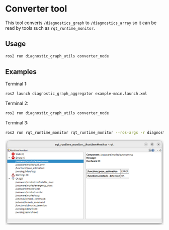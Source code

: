 # Converter tool

This tool converts `/diagnostics_graph` to `/diagnostics_array` so it can be read by tools such as `rqt_runtime_monitor`.

## Usage

```bash
ros2 run diagnostic_graph_utils converter_node
```

## Examples

Terminal 1:

```bash
ros2 launch diagnostic_graph_aggregator example-main.launch.xml
```

Terminal 2:

```bash
ros2 run diagnostic_graph_utils converter_node
```

Terminal 3:

```bash
ros2 run rqt_runtime_monitor rqt_runtime_monitor --ros-args -r diagnostics:=diagnostics_array
```

![rqt_runtime_monitor](./images/rqt_runtime_monitor.png)
